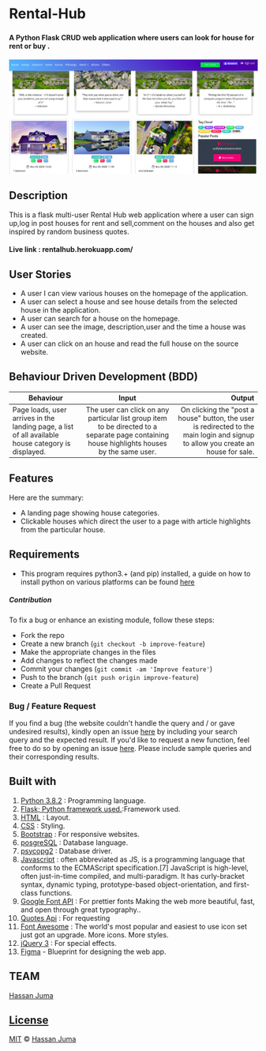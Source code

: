 
#  Rental-Hub
### 
####  A Python Flask CRUD web application where users can look for house for rent or buy .

![alt text](app.png)

## Description
This is a flask multi-user Rental Hub web application where a user can sign up,log in post  houses for rent and sell,comment on the houses and also get inspired by random business quotes.


#### Live link : rentalhub.herokuapp.com/






## User Stories

- A user I can view various houses on the homepage of the application.
- A user can select a house and see house details from the selected house in the application.
- A user can search for a house on the homepage.
- A user can see the image, description,user and the time a house was created.
- A user can click on an house and read the full house on the source website.

## Behaviour Driven Development (BDD)

| Behaviour                                                                                        |                                                                      Input                                                                       |                                                                                                 Output |
| ------------------------------------------------------------------------------------------------ | :----------------------------------------------------------------------------------------------------------------------------------------------: | -----------------------------------------------------------------------------------------------------: |
| Page loads, user arrives in the landing page, a list of all available house category is displayed. | The user can click on any particular list group item to be directed to a separate page containing house highlights houses by the same user. | On clicking the "post a house" button, the user is redirected to the main login and signup to allow you create an house for sale. |  |

## Features

Here are the summary:

- A landing page showing house categories.
- Clickable houses which direct the user to a page with article highlights from the particular house.


## Requirements

- This program requires python3.+ (and pip) installed, a guide on how to install python on various platforms can be found [here](https://www.python.org/)

##### Contribution

To fix a bug or enhance an existing module, follow these steps:

- Fork the repo
- Create a new branch (`git checkout -b improve-feature`)
- Make the appropriate changes in the files
- Add changes to reflect the changes made
- Commit your changes (`git commit -am 'Improve feature'`)
- Push to the branch (`git push origin improve-feature`)
- Create a Pull Request

### Bug / Feature Request

If you find a bug (the website couldn't handle the query and / or gave undesired results), kindly open an issue [here](https://github.com/HASSAN1A/Rental-Hub/issues/new) by including your search query and the expected result.
If you'd like to request a new function, feel free to do so by opening an issue [here](https://github.com/HASSAN1A/Rental-Hub). Please include sample queries and their corresponding results.

## Built with

1. [Python 3.8.2](https://www.python.org/doc/) : Programming language.
2. [Flask; Python framework used.](https://flask.palletsprojects.com/en/1.1.x/):Framework used.
3. [HTML](https://www.w3schools.com/html/) : Layout.
4. [CSS](https://www.w3schools.com/css/) : Styling.
5. [Bootstrap](https://mdbootstrap.com/) : For responsive websites.
6. [posgreSQL](https://www.postgresql.org/) : Database language.
7. [psycopg2](https://pypi.org/project/psycopg2/) : Database driver.
8. [Javascript](https://www.w3schools.com/js/DEFAULT.asp) : often abbreviated as JS, is a programming language that conforms to the ECMAScript specification.[7] JavaScript is high-level, often just-in-time compiled, and multi-paradigm. It has curly-bracket syntax, dynamic typing, prototype-based object-orientation, and first-class functions.
9. [Google Font API](https://dillinger.io/fonts.google.com) : For prettier fonts Making the web more beautiful, fast, and open through great typography..
10. [Quotes Api](http://quotes.stormconsultancy.co.uk/random.json) : For requesting
11. [Font Awesome](fontawesome.com) : The world's most popular and easiest to use icon set just got an upgrade. More icons. More styles.
12. [jQuery 3](https://jquery.com/) : For special effects.
13. [Figma](https://www.figma.com/file/Z9e20gLR7K6R8w7zPhM9Wc/Quotes?node-id=0%3A1) - Blueprint for designing the web app.

## TEAM

[Hassan Juma ](https://github.com/HASSAN1A)

## [License](https://github.com/HASSAN1A/Rental-Hub/blob/master/LICENSE.md)

[MIT](https://github.com/HASSAN1A/Rental-Hub/blob/master/LICENSE.md) © [Hassan Juma](https://github.com/HASSAN1A)
